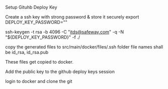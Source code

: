 
Setup Gituhb Deploy Key

Create a ssh key with strong password & store it securely
export DEPLOY_KEY_PASSWORD="<YOUR PASSWORD>"

ssh-keygen -t rsa -b 4096 -C "itds@safeway.com" -q -N "${DEPLOY_KEY_PASSWORD}" -f ./

copy the generated files to src/main/docker/files/.ssh folder
file names shall be id_rsa, id_rsa.pub

These files get copied to docker.

Add the public key to the github deploy keys session

login to docker and clone the git